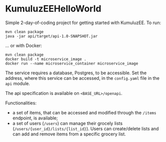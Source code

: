 # KumuluzEEHelloWorld

Simple 2-day-of-coding project for getting started with KumuluzEE. To run:

```
mvn clean package
java -jar api/target/api-1.0-SNAPSHOT.jar
```

... or with Docker:
```
mvn clean package
docker build -t microservice_image .
docker run --name microservice_container microservice_image
```

The service requires a database, Postgres, to be accessible. Set the address, where this service can be accessed, in the `config.yaml` file in the `api` module.


The api specification is available on `<BASE_URL>/openapi`.


Functionalities:
* a set of items, that can be accessed and modified through the `/items` endpoint, is available;
* a set of users (`/users`) can manage their grocely lists (`/users/{user_id}/lists/{list_id}`). Users can create/delete lists and can add and remove items from a specific grocery list.
